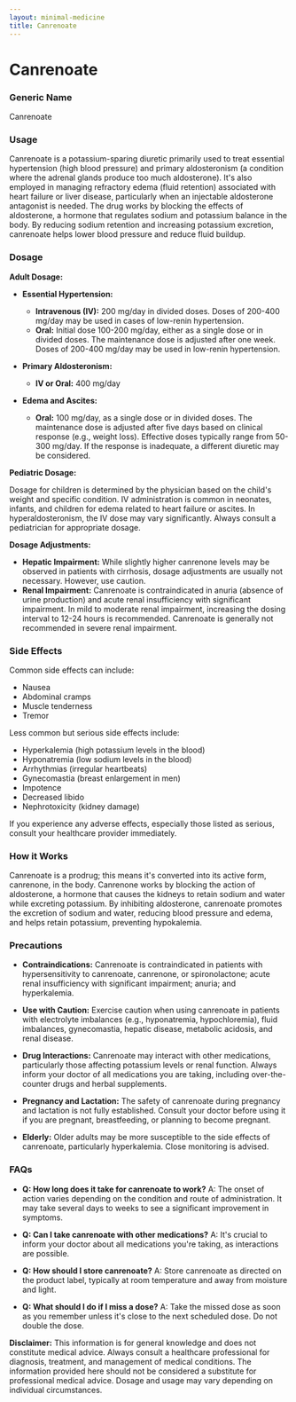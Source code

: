 ```yaml
---
layout: minimal-medicine
title: Canrenoate
---
```


# Canrenoate
### Generic Name
Canrenoate

### Usage
Canrenoate is a potassium-sparing diuretic primarily used to treat essential hypertension (high blood pressure) and primary aldosteronism (a condition where the adrenal glands produce too much aldosterone).  It's also employed in managing refractory edema (fluid retention) associated with heart failure or liver disease, particularly when an injectable aldosterone antagonist is needed.  The drug works by blocking the effects of aldosterone, a hormone that regulates sodium and potassium balance in the body. By reducing sodium retention and increasing potassium excretion, canrenoate helps lower blood pressure and reduce fluid buildup.

### Dosage

**Adult Dosage:**

* **Essential Hypertension:**
    * **Intravenous (IV):** 200 mg/day in divided doses. Doses of 200-400 mg/day may be used in cases of low-renin hypertension.
    * **Oral:** Initial dose 100-200 mg/day, either as a single dose or in divided doses.  The maintenance dose is adjusted after one week. Doses of 200-400 mg/day may be used in low-renin hypertension.

* **Primary Aldosteronism:**
    * **IV or Oral:** 400 mg/day

* **Edema and Ascites:**
    * **Oral:** 100 mg/day, as a single dose or in divided doses. The maintenance dose is adjusted after five days based on clinical response (e.g., weight loss). Effective doses typically range from 50-300 mg/day. If the response is inadequate, a different diuretic may be considered.

**Pediatric Dosage:**

Dosage for children is determined by the physician based on the child's weight and specific condition.  IV administration is common in neonates, infants, and children for edema related to heart failure or ascites. In hyperaldosteronism, the IV dose may vary significantly.  Always consult a pediatrician for appropriate dosage.

**Dosage Adjustments:**

* **Hepatic Impairment:** While slightly higher canrenone levels may be observed in patients with cirrhosis, dosage adjustments are usually not necessary. However, use caution.
* **Renal Impairment:** Canrenoate is contraindicated in anuria (absence of urine production) and acute renal insufficiency with significant impairment. In mild to moderate renal impairment, increasing the dosing interval to 12-24 hours is recommended.  Canrenoate is generally not recommended in severe renal impairment.


### Side Effects

Common side effects can include:

* Nausea
* Abdominal cramps
* Muscle tenderness
* Tremor


Less common but serious side effects include:

* Hyperkalemia (high potassium levels in the blood)
* Hyponatremia (low sodium levels in the blood)
* Arrhythmias (irregular heartbeats)
* Gynecomastia (breast enlargement in men)
* Impotence
* Decreased libido
* Nephrotoxicity (kidney damage)

If you experience any adverse effects, especially those listed as serious, consult your healthcare provider immediately.

### How it Works

Canrenoate is a prodrug; this means it's converted into its active form, canrenone, in the body. Canrenone works by blocking the action of aldosterone, a hormone that causes the kidneys to retain sodium and water while excreting potassium. By inhibiting aldosterone, canrenoate promotes the excretion of sodium and water, reducing blood pressure and edema, and helps retain potassium, preventing hypokalemia.

### Precautions

* **Contraindications:** Canrenoate is contraindicated in patients with hypersensitivity to canrenoate, canrenone, or spironolactone; acute renal insufficiency with significant impairment; anuria; and hyperkalemia.

* **Use with Caution:**  Exercise caution when using canrenoate in patients with electrolyte imbalances (e.g., hyponatremia, hypochloremia), fluid imbalances, gynecomastia, hepatic disease, metabolic acidosis, and renal disease.

* **Drug Interactions:** Canrenoate may interact with other medications, particularly those affecting potassium levels or renal function. Always inform your doctor of all medications you are taking, including over-the-counter drugs and herbal supplements.

* **Pregnancy and Lactation:**  The safety of canrenoate during pregnancy and lactation is not fully established. Consult your doctor before using it if you are pregnant, breastfeeding, or planning to become pregnant.

* **Elderly:**  Older adults may be more susceptible to the side effects of canrenoate, particularly hyperkalemia. Close monitoring is advised.

### FAQs

* **Q: How long does it take for canrenoate to work?** A: The onset of action varies depending on the condition and route of administration.  It may take several days to weeks to see a significant improvement in symptoms.

* **Q: Can I take canrenoate with other medications?** A:  It's crucial to inform your doctor about all medications you're taking, as interactions are possible.

* **Q: How should I store canrenoate?** A: Store canrenoate as directed on the product label, typically at room temperature and away from moisture and light.

* **Q: What should I do if I miss a dose?** A: Take the missed dose as soon as you remember unless it's close to the next scheduled dose. Do not double the dose.


**Disclaimer:** This information is for general knowledge and does not constitute medical advice. Always consult a healthcare professional for diagnosis, treatment, and management of medical conditions.  The information provided here should not be considered a substitute for professional medical advice.  Dosage and usage may vary depending on individual circumstances.

